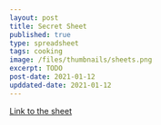 ```yaml
---
layout: post
title: Secret Sheet
published: true
type: spreadsheet
tags: cooking
image: /files/thumbnails/sheets.png
excerpt: TODO
post-date: 2021-01-12
upddated-date: 2021-01-12
---
```


[Link to the sheet](https://docs.google.com/spreadsheets/d/1F_eZDIawul2KV1gVDTOglP90VNqxR-mEzOOY0ujt29Q/edit?usp=sharing)